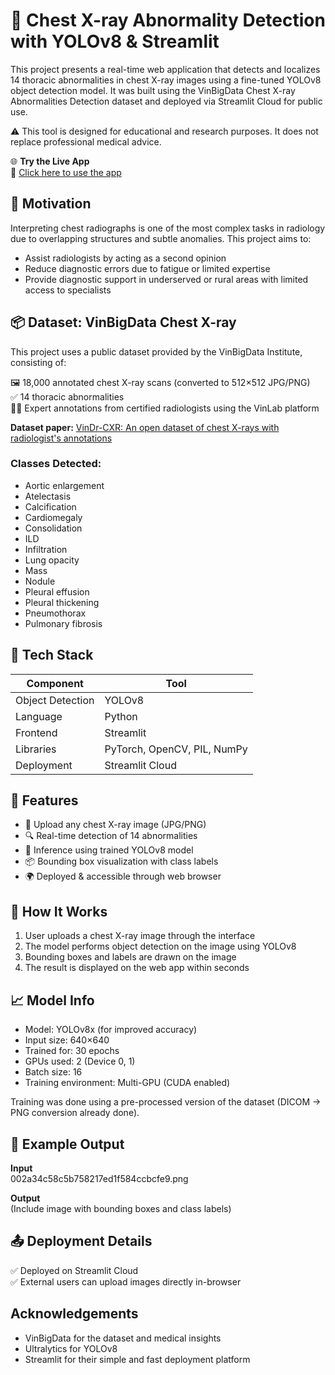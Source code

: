 # 🩻 Chest X-ray Abnormality Detection with YOLOv8 & Streamlit

This project presents a real-time web application that detects and localizes 14 thoracic abnormalities in chest X-ray images using a fine-tuned YOLOv8 object detection model. It was built using the VinBigData Chest X-ray Abnormalities Detection dataset and deployed via Streamlit Cloud for public use.

⚠️ This tool is designed for educational and research purposes. It does not replace professional medical advice.

🌐 **Try the Live App**  
🚀 [Click here to use the app](https://yolomedicaldiseasedetection-fiz4gqfebk7rqddppafw7n.streamlit.app/)

## 🧠 Motivation
Interpreting chest radiographs is one of the most complex tasks in radiology due to overlapping structures and subtle anomalies. This project aims to:

- Assist radiologists by acting as a second opinion
- Reduce diagnostic errors due to fatigue or limited expertise
- Provide diagnostic support in underserved or rural areas with limited access to specialists

## 📦 Dataset: VinBigData Chest X-ray
This project uses a public dataset provided by the VinBigData Institute, consisting of:

🖼️ 18,000 annotated chest X-ray scans (converted to 512×512 JPG/PNG)  
✅ 14 thoracic abnormalities  
🧑‍⚕️ Expert annotations from certified radiologists using the VinLab platform  

**Dataset paper:** [VinDr-CXR: An open dataset of chest X-rays with radiologist's annotations](https://arxiv.org/pdf/2012.15029)


### Classes Detected:
- Aortic enlargement
- Atelectasis
- Calcification
- Cardiomegaly
- Consolidation
- ILD
- Infiltration
- Lung opacity
- Mass
- Nodule
- Pleural effusion
- Pleural thickening
- Pneumothorax
- Pulmonary fibrosis

## 🧰 Tech Stack

| Component         | Tool           |
|-------------------|----------------|
| Object Detection  | YOLOv8         |
| Language          | Python         |
| Frontend          | Streamlit      |
| Libraries         | PyTorch, OpenCV, PIL, NumPy |
| Deployment        | Streamlit Cloud |

## 🚀 Features
- 🩻 Upload any chest X-ray image (JPG/PNG)
- 🔍 Real-time detection of 14 abnormalities
- 🧠 Inference using trained YOLOv8 model
- 📦 Bounding box visualization with class labels
- 🌍 Deployed & accessible through web browser

## 📸 How It Works
1. User uploads a chest X-ray image through the interface
2. The model performs object detection on the image using YOLOv8
3. Bounding boxes and labels are drawn on the image
4. The result is displayed on the web app within seconds

## 📈 Model Info
- Model: YOLOv8x (for improved accuracy)
- Input size: 640×640
- Trained for: 30 epochs
- GPUs used: 2 (Device 0, 1)
- Batch size: 16
- Training environment: Multi-GPU (CUDA enabled)

Training was done using a pre-processed version of the dataset (DICOM → PNG conversion already done).

## 🧪 Example Output
**Input**  
002a34c58c5b758217ed1f584ccbcfe9.png

**Output**  
(Include image with bounding boxes and class labels)

## 📤 Deployment Details
✅ Deployed on Streamlit Cloud  
✅ External users can upload images directly in-browser  

##  Acknowledgements
- VinBigData for the dataset and medical insights
- Ultralytics for YOLOv8
- Streamlit for their simple and fast deployment platform
 


